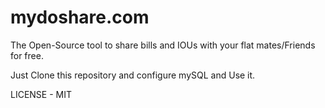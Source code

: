 # mydoshare.com

The Open-Source tool to share bills and IOUs with your flat mates/Friends for free.

Just Clone this repository and configure mySQL and Use it.

LICENSE - MIT

